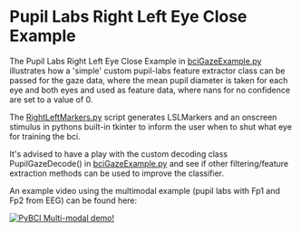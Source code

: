 # Pupil Labs Right Left Eye Close Example

The Pupil Labs Right Left Eye Close Example in [bciGazeExample.py](https://github.com/LMBooth/pybci/blob/main/pybci/Examples/PupilLabsRightLeftEyeClose/bciGazeExample.py) illustrates how a 'simple' custom pupil-labs feature extractor class can be passed for the gaze data, where the mean pupil diameter is taken for each eye and both eyes and used as feature data, where nans for no confidence are set to a value of 0.

The [RightLeftMarkers.py](https://github.com/LMBooth/pybci/blob/main/pybci/Examples/PupilLabsRightLeftEyeClose/RightLeftMarkers.py) script generates LSLMarkers and an onscreen stimulus in pythons built-in tkinter to inform the user when to shut what eye for training the bci.

It's advised to have a play with the custom decoding class PupilGazeDecode() in [bciGazeExample.py](https://github.com/LMBooth/pybci/blob/main/pybci/Examples/PupilLabsRightLeftEyeClose/bciGazeExample.py) and see if other filtering/feature extraction methods can be used to improve the classifier.

An example video using the multimodal example (pupil labs with Fp1 and Fp2 from EEG) can be found here:

[![PyBCI Multi-modal demo!](https://i.ytimg.com/an_webp/SSmFU_Esayg/mqdefault_6s.webp?du=3000&sqp=COjpzKYG&rs=AOn4CLBA2o0Y83CUQjAOPwdA-cdbbdv41g)](https://www.youtube.com/watch?v=SSmFU_Esayg)
